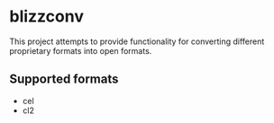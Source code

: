 blizzconv
=========

This project attempts to provide functionality for converting different
proprietary formats into open formats.

Supported formats
-----------------

 * cel
 * cl2
